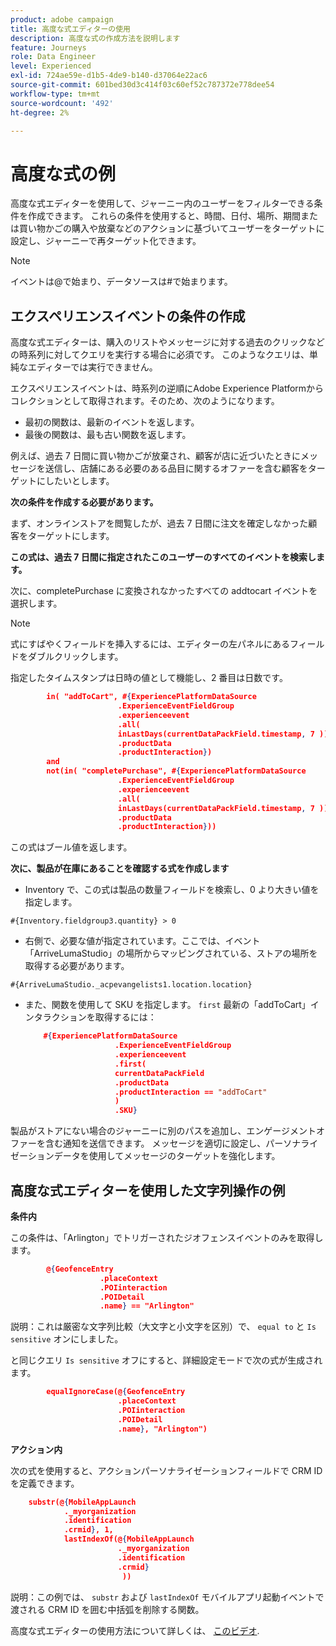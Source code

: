 ```yaml
---
product: adobe campaign
title: 高度な式エディターの使用
description: 高度な式の作成方法を説明します
feature: Journeys
role: Data Engineer
level: Experienced
exl-id: 724ae59e-d1b5-4de9-b140-d37064e22ac6
source-git-commit: 601bed30d3c414f03c60ef52c787372e778dee54
workflow-type: tm+mt
source-wordcount: '492'
ht-degree: 2%

---
```


# 高度な式の例

高度な式エディターを使用して、ジャーニー内のユーザーをフィルターできる条件を作成できます。 これらの条件を使用すると、時間、日付、場所、期間または買い物かごの購入や放棄などのアクションに基づいてユーザーをターゲットに設定し、ジャーニーで再ターゲット化できます。

>[!NOTE]
>
>イベントは@で始まり、データソースは#で始まります。

## エクスペリエンスイベントの条件の作成

高度な式エディターは、購入のリストやメッセージに対する過去のクリックなどの時系列に対してクエリを実行する場合に必須です。 このようなクエリは、単純なエディターでは実行できません。

エクスペリエンスイベントは、時系列の逆順にAdobe Experience Platformからコレクションとして取得されます。そのため、次のようになります。

* 最初の関数は、最新のイベントを返します。
* 最後の関数は、最も古い関数を返します。

例えば、過去 7 日間に買い物かごが放棄され、顧客が店に近づいたときにメッセージを送信し、店舗にある必要のある品目に関するオファーを含む顧客をターゲットにしたいとします。

**次の条件を作成する必要があります。**

まず、オンラインストアを閲覧したが、過去 7 日間に注文を確定しなかった顧客をターゲットにします。

<!--**This expression looks for a specified value in a string value:**

`In (“addToCart”, #{field reference from experience event})`-->

**この式は、過去 7 日間に指定されたこのユーザーのすべてのイベントを検索します。**

次に、completePurchase に変換されなかったすべての addtocart イベントを選択します。

>[!NOTE]
>
>式にすばやくフィールドを挿入するには、エディターの左パネルにあるフィールドをダブルクリックします。

指定したタイムスタンプは日時の値として機能し、2 番目は日数です。

```json
        in( "addToCart", #{ExperiencePlatformDataSource
                        .ExperienceEventFieldGroup
                        .experienceevent
                        .all(
                        inLastDays(currentDataPackField.timestamp, 7 ))
                        .productData
                        .productInteraction})
        and
        not(in( "completePurchase", #{ExperiencePlatformDataSource
                        .ExperienceEventFieldGroup
                        .experienceevent
                        .all(
                        inLastDays(currentDataPackField.timestamp, 7 ))
                        .productData
                        .productInteraction}))
```

この式はブール値を返します。

**次に、製品が在庫にあることを確認する式を作成します**

* Inventory で、この式は製品の数量フィールドを検索し、0 より大きい値を指定します。

`#{Inventory.fieldgroup3.quantity} > 0`

* 右側で、必要な値が指定されています。ここでは、イベント「ArriveLumaStudio」の場所からマッピングされている、ストアの場所を取得する必要があります。

`#{ArriveLumaStudio._acpevangelists1.location.location}`

* また、関数を使用して SKU を指定します。 `first` 最新の「addToCart」インタラクションを取得するには：

   ```json
       #{ExperiencePlatformDataSource
                       .ExperienceEventFieldGroup
                       .experienceevent
                       .first(
                       currentDataPackField
                       .productData
                       .productInteraction == "addToCart"
                       )
                       .SKU}
   ```

製品がストアにない場合のジャーニーに別のパスを追加し、エンゲージメントオファーを含む通知を送信できます。 メッセージを適切に設定し、パーソナライゼーションデータを使用してメッセージのターゲットを強化します。

## 高度な式エディターを使用した文字列操作の例

**条件内**

この条件は、「Arlington」でトリガーされたジオフェンスイベントのみを取得します。

```json
        @{GeofenceEntry
                    .placeContext
                    .POIinteraction
                    .POIDetail
                    .name} == "Arlington"
```

説明：これは厳密な文字列比較（大文字と小文字を区別）で、 `equal to` と `Is sensitive` オンにしました。

と同じクエリ `Is sensitive` オフにすると、詳細設定モードで次の式が生成されます。

```json
        equalIgnoreCase(@{GeofenceEntry
                        .placeContext
                        .POIinteraction
                        .POIDetail
                        .name}, "Arlington")
```

**アクション内**

次の式を使用すると、アクションパーソナライゼーションフィールドで CRM ID を定義できます。

```json
    substr(@{MobileAppLaunch
            ._myorganization
            .identification
            .crmid}, 1, 
            lastIndexOf(@{MobileAppLaunch
                        ._myorganization
                        .identification
                        .crmid}
                         ))
```

説明：この例では、 `substr` および `lastIndexOf` モバイルアプリ起動イベントで渡される CRM ID を囲む中括弧を削除する関数。

高度な式エディターの使用方法について詳しくは、 [このビデオ](https://experienceleague.adobe.com/docs/platform-learn/tutorials/journey-orchestration/create-a-journey.html).
